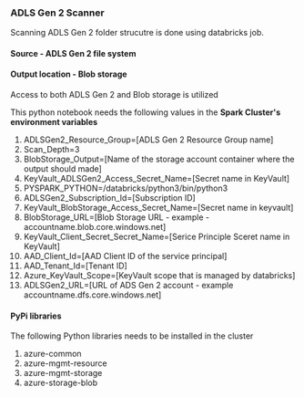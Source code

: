 ### ADLS Gen 2 Scanner

Scanning ADLS Gen 2 folder strucutre is done using databricks job. 

#### Source - ADLS Gen 2 file system
#### Output location - Blob storage 

Access to both ADLS Gen 2 and Blob storage is utilized 

This python notebook needs the following values in the **Spark Cluster's environment variables**
  
1. ADLSGen2_Resource_Group=[ADLS Gen 2 Resource Group name]
2. Scan_Depth=3
3. BlobStorage_Output=[Name of the storage account container where the output should made]
4. KeyVault_ADLSGen2_Access_Secret_Name=[Secret name in KeyVault]
5. PYSPARK_PYTHON=/databricks/python3/bin/python3
6. ADLSGen2_Subscription_Id=[Subscription ID]
7. KeyVault_BlobStorage_Access_Secret_Name=[Secret name in keyvault]
8. BlobStorage_URL=[Blob Storage URL - example - accountname.blob.core.windows.net]
9. KeyVault_Client_Secret_Secret_Name=[Serice Principle Sceret name in KeyVault]
10. AAD_Client_Id=[AAD Client ID of the service principal]
11. AAD_Tenant_Id=[Tenant ID]
12. Azure_KeyVault_Scope=[KeyVault scope that is managed by databricks]
13. ADLSGen2_URL=[URL of ADS Gen 2 account - example accountname.dfs.core.windows.net]

#### PyPi libraries 

The following Python libraries needs to be installed in the cluster

1. azure-common
2. azure-mgmt-resource
3. azure-mgmt-storage
4. azure-storage-blob
